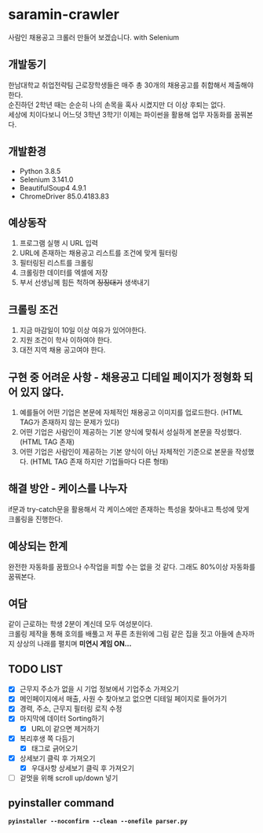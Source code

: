# saramin-crawler
사람인 채용공고 크롤러 만들어 보겠습니다. with Selenium 

## 개발동기
한남대학교 취업전략팀 근로장학생들은 매주 총 30개의 채용공고를 취합해서 제출해야한다.  
순진하던 2학년 때는 순순히 나의 손목을 혹사 시켰지만 더 이상 후퇴는 없다.  
세상에 치이다보니 어느덧 3학년 3학기! 이제는 파이썬을 활용해 업무 자동화를 꿈꿔본다.

## 개발환경
- Python 3.8.5
- Selenium 3.141.0
- BeautifulSoup4 4.9.1
- ChromeDriver 85.0.4183.83

## 예상동작
1. 프로그램 실행 시 URL 입력
2. URL에 존재하는 채용공고 리스트를 조건에 맞게 필터링
3. 필터링된 리스트를 크롤링
4. 크롤링한 데이터를 엑셀에 저장
5. 부서 선생님께 힘든 척하며 ~~징징대기~~ 생색내기

## 크롤링 조건
1. 지금 마감일이 10일 이상 여유가 있어야한다.
2. 지원 조건이 학사 이하여야 한다.
3. 대전 지역 채용 공고여야 한다.

## 구현 중 어려운 사항 - 채용공고 디테일 페이지가 정형화 되어 있지 않다.
1. 예를들어 어떤 기업은 본문에 자체적인 채용공고 이미지를 업로드한다. (HTML TAG가 존재하지 않는 문제가 있다)  
2. 어떤 기업은 사람인이 제공하는 기본 양식에 맞춰서 성실하게 본문을 작성했다. (HTML TAG 존재)
3. 어떤 기업은 사람인이 제공하는 기본 양식이 아닌 자체적인 기준으로 본문을 작성했다. (HTML TAG 존재 하지만 기업들마다 다른 형태)

## 해결 방안 - 케이스를 나누자
if문과 try-catch문을 활용해서 각 케이스에만 존재하는 특성을 찾아내고 특성에 맞게 크롤링을 진행한다. 

## 예상되는 한계
완전한 자동화를 꿈꿨으나 수작업을 피할 수는 없을 것 같다. 그래도 80%이상 자동화를 꿈꿔본다. 

## 여담
같이 근로하는 학생 2분이 계신데 모두 여성분이다.  
크롤링 제작을 통해 호의를 배풀고 저 푸른 초원위에 그림 같은 집을 짓고 아들에 손자까지 상상의 나래를 펼치며   **미연시 게임 ON...**


## TODO LIST
- [X] 근무지 주소가 없을 시 기업 정보에서 기업주소 가져오기
- [X] 메인페이지에서 매출, 사원 수 찾아보고 없으면 디테일 페이지로 들어가기
- [X] 경력, 주소, 근무지 필터링 로직 수정
- [X] 마지막에 데이터 Sorting하기 
  - [X] URL이 같으면 제거하기
- [X] 복리후생 쪽 다듬기
  - [X] 태그로 긁어오기
- [X] 상세보기 클릭 후 가져오기
  - [X] 우대사항 상세보기 클릭 후 가져오기
- [ ] 겉멋을 위해 scroll up/down 넣기

## pyinstaller command
**`pyinstaller --noconfirm --clean --onefile parser.py`**
